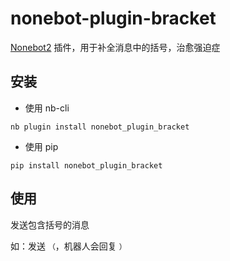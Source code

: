 # nonebot-plugin-bracket

[Nonebot2](https://github.com/nonebot/nonebot2) 插件，用于补全消息中的括号，治愈强迫症


## 安装

- 使用 nb-cli

```
nb plugin install nonebot_plugin_bracket
```

- 使用 pip

```
pip install nonebot_plugin_bracket
```


## 使用

发送包含括号的消息

如：发送 `（`，机器人会回复 `）`

